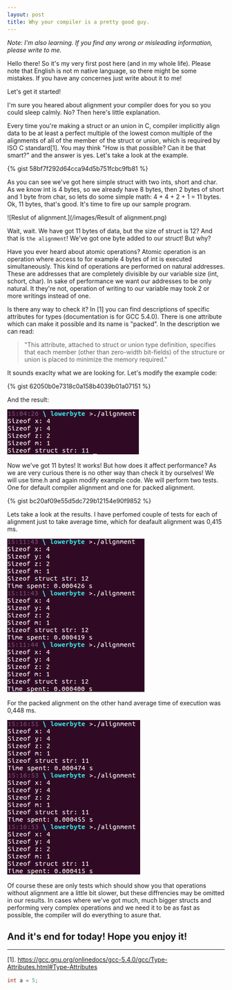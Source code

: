 ```yaml
---
layout: post
title: Why your compiler is a pretty good guy.
---
```

_Note: I'm also learning. If you find any wrong or misleading information, please write to me._

Hello there!
So it's my very first post here (and in my whole life). Please note that English is not m native language, so there might be some mistakes. If you have any concernes just write about it to me!

Let's get it started!

I'm sure you heared about alignment your compiler does for you so you could sleep calmly. No? Then here's little explanation.

Every time you're making a struct or an union in C, compiler implicitly align data to be at least a perfect multiple of the lowest comon multiple of the alignments of all of the member of the struct or union, which is required by ISO C standard[1].
You may think "How is that possible? Can it be that smart?" and the answer is yes.
Let's take a look at the example.

{% gist 58bf7f292d64cca94d5b751fcbc9fb81 %}

As you can see we've got here simple struct with two ints, short and char. As we know int is 4 bytes, so we already have 8 bytes, then 2 bytes of short and 1 byte from char, so lets do some simple math: 4 + 4 + 2 + 1 = 11 bytes. 
Ok, 11 bytes, that's good. It's time to fire up our sample program.

![Reslut of alignment.](/images/Result of alignment.png)

Wait, wait. We have got 11 bytes of data, but the size of struct is 12? 
And that is `the alignment`! We've got one byte added to our struct! 
But why?

Have you ever heard about atomic operations?
Atomic operation is an operation where access to for example 4 bytes of int is executed simultaneously. This kind of operations are performed on natural addresses. These are addresses that are completely divisible by our variable size (int, schort, char).
In sake of performance we want our addresses to be only natural. It they're not, operation of writing to our variable may took 2 or more writings instead of one.

Is there any way to check it?
In [1] you can find descriptions of specific attributes for types (documentation is for GCC 5.4.0).
There is one attribute which can make it possible and its name is "packed".
In the description we can read:
>"This attribute, attached to struct or union type definition, specifies that each member (other than zero-width bit-fields) of the structure or union is placed to minimize the memory required."

It sounds exaclty what we are looking for. Let's modify the example code:

{% gist 62050b0e7318c0a158b4039b01a07151 %}

And the result:

![Reslut of packed alignment.](/images/alignment_packed.png) 

Now we've got 11 bytes! It works! But how does it affect performance?
As we are very curious there is no other way than check it by ourselves!
We will use time.h and again modify example code. We will perform two tests. One for default compiler alignment and one for packed alignment.

{% gist bc20af09e55d5dc729b12154e90f9852 %}

Lets take a look at the results. I have perfomed couple of tests for each of alignment just to take average time, which for deafault alignment was 0,415 ms.

![Time of execution for deafault alignment.](/images/normal_time.png) 

For the packed alignment on the other hand average time of execution was 0,448 ms.

![Time of execution for packed alignment.](/images/packed_time.png) 

Of course these are only tests which should show you that operations without alignment are a little bit slower, but these diffrencies may be omitted in our results. In cases where we've got much, much bigger structs and performing very complex operations and we need it to be as fast as possible, the compiler will do everything to asure that.

And it's end for today! Hope you enjoy it!
----
****
[1]. https://gcc.gnu.org/onlinedocs/gcc-5.4.0/gcc/Type-Attributes.html#Type-Attributes

```c
int a = 5;
```

